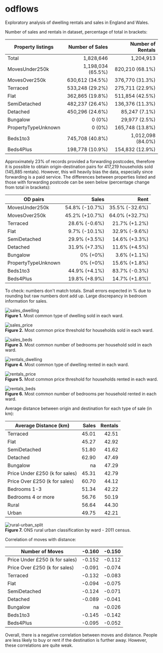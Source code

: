 # odflows

Exploratory analysis of dwelling rentals and sales in England and Wales.

Number of sales and rentals in dataset, percentage of total in brackets:

|Property listings  |Number of Sales    |Number of Rentals | 
|-------------------|------------------:|-----------------:| 
|Total              | 1,828,646         | 1,204,913        | 
|MovesUnder250k     | 1,198,034 (65.5%) |   820,210 (68.1%)|
|MovesOver250k      |   630,612 (34.5%) |   376,770 (31.3%)|
|Terraced           |   533,248 (29.2%) |   275,711 (22.9%)|
|Flat               |   362,865 (19.8%) |   511,854 (42.5%)|
|SemiDetached       |   482,237 (26.4%) |   136,376 (11.3%)|
|Detached           |   450,296 (24.6%) |    85,247 (7.1%) |
|Bungalow           |         0 (0%)    |    29,977 (2.5%) |
|PropertyTypeUnknown|         0 (0%)    |   165,748 (13.8%)|
|Beds1to3           |   745,708 (40.8%) | 1,012,098 (84.0%)|
|Beds4Plus          |   198,778 (10.9%) |   154,832 (12.9%)|

Approximately 23% of records provided a forwarding postcodes, therefore it is possible to obtain origin-destination pairs for 417,219 households sold (145,885 rentals). However, this will heavily bias the data, especially since forwarding is a paid service. The differences between properties listed and those with forwarding postcode can be seen below (percentage change from total in brackets):

| OD pairs          | Sales          | Rent           |
|-------------------|---------------:|---------------:|
|MovesUnder250k     | 54.8% (-10.7%) | 35.5% (-32.6%) | 
|MovesOver250k      | 45.2% (+10.7%) | 64.0% (+32.7%) | 
|Terraced           | 28.6% (-0.6%)  | 21.7% (+1.2%)  | 
|Flat               |  9.7% (-10.1%) | 32.9% (-9.6%)  | 
|SemiDetached       | 29.9% (+3.5%)  | 14.6% (+3.3%)  |
|Detached           | 31.9% (+7.3%)  | 11.6% (+4.5%)  |
|Bungalow           |    0% (+0%)    |  3.6% (+1.1%)  |
|PropertyTypeUnknown|    0% (+0%)    | 15.6% (+1.8%)  |
|Beds1to3           | 44.9% (+4.1%)  | 83.7% (-0.3%)  |
|Beds4Plus          | 19.8% (+8.9%)  | 14.7% (+1.8%)  |

To check: numbers don't match totals. Small errors expected in % due to rounding but raw numbers dont add up. Large discrepancy in bedroom information for sales.

![sales_dwelling](img/sales_category_dwelling.png)    
**Figure 1.** Most common type of dwelling sold in each ward.

![sales_price](img/sales_category_price.png)    
**Figure 2.** Most common price threshold for households sold in each ward.

![sales_beds](img/sales_category_beds.png)    
**Figure 3.** Most common number of bedrooms per household sold in each ward.

![rentals_dwelling](img/rentals_category_dwelling.png)    
**Figure 4.** Most common type of dwelling rented in each ward.

![rentals_price](img/rentals_category_price.png)    
**Figure 5.** Most common price threshold for households rented in each ward.

![rentals_beds](img/rentals_category_beds.png)    
**Figure 6.** Most common number of bedrooms per household rented in each ward.

Average distance between origin and destination for each type of sale (in km):

| Average Distance (km) | Sales | Rentals |
|-----------------------|------:|--------:|
|Terraced               | 45.01 |  42.51  |  
|Flat                   | 45.27 |  42.92  |
|SemiDetached           | 51.80 |  41.62  |
|Detached               | 62.90 |  47.49  |
|Bungalow               | na    |  47.29  |
|Price Under £250 (k for sales)    | 45.31 |  42.79  |
|Price Over £250 (k for sales)     | 60.70 |  44.12  |
|Bedrooms 1-3           | 51.34 | 42.22   |
|Bedrooms 4 or more     | 56.76 | 50.19   |
|Rural                  | 56.64 | 44.30   |
|Urban                  | 49.75 | 42.21   |

![rural-urban_split](img/rural_urban_split.png)    
**Figure 7.** ONS rural urban classification by ward - 2011 census.

Correlation of moves with distance:       

|Number of Moves     | -0.160 | -0.150 | 
|--------------------|-------:|-------:|
|Price Under £250 (k for sales)  | -0.152 | -0.112 | 
|Price Over £250 (k for sales)   | -0.091 | -0.074 | 
|Terraced            | -0.132 | -0.083 | 
|Flat                | -0.094 | -0.075 | 
|SemiDetached        | -0.124 | -0.071 | 
|Detached            | -0.089 | -0.041 | 
|Bungalow            |     na | -0.026 | 
|Beds1to3            | -0.145 | -0.142 | 
|Beds4Plus           | -0.095 | -0.052 | 

Overall, there is a negative correlation between moves and distance. People are less likely to buy or rent if the destination is further away. However, these correlations are quite weak.
